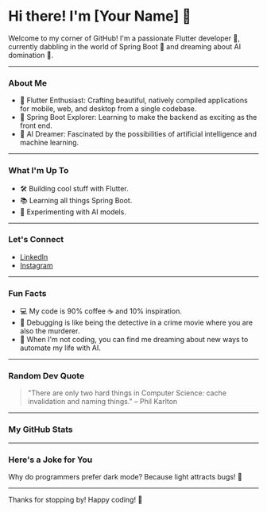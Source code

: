 # Hi there! I'm [Your Name] 👋

Welcome to my corner of GitHub! I'm a passionate Flutter developer 🦋, currently dabbling in the world of Spring Boot 🌱 and dreaming about AI domination 🤖.

---

### About Me

- 🚀 Flutter Enthusiast: Crafting beautiful, natively compiled applications for mobile, web, and desktop from a single codebase.
- 🌱 Spring Boot Explorer: Learning to make the backend as exciting as the front end.
- 🤖 AI Dreamer: Fascinated by the possibilities of artificial intelligence and machine learning.

---

### What I'm Up To

- 🛠️ Building cool stuff with Flutter.
- 📚 Learning all things Spring Boot.
- 🤯 Experimenting with AI models.

---

### Let's Connect

- [LinkedIn](https://www.linkedin.com/in/abhisek-dash-b566b6195/)
- [Instagram](https://www.instagram.com/__abhisek_7/)

---

### Fun Facts

- 💻 My code is 90% coffee ☕ and 10% inspiration.
- 🐛 Debugging is like being the detective in a crime movie where you are also the murderer.
- 🚀 When I'm not coding, you can find me dreaming about new ways to automate my life with AI.

---

### Random Dev Quote

> "There are only two hard things in Computer Science: cache invalidation and naming things." – Phil Karlton

---

### My GitHub Stats


---

### Here's a Joke for You

Why do programmers prefer dark mode? Because light attracts bugs! 🐞

---

Thanks for stopping by! Happy coding! 🎉
